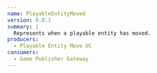 ```yaml
---
name: PlayableEntityMoved
version: 0.0.1
summary: |
  Represents when a playable entity has moved.
producers:
  - Playable Entity Move UC
consumers:
  - Game Publisher Gateway
---
```


<NodeGraph title="Consumer / Producer Diagram" />
